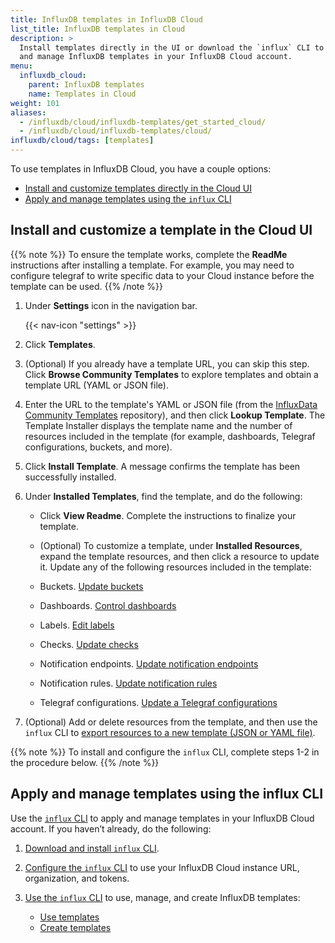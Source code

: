 ```yaml
---
title: InfluxDB templates in InfluxDB Cloud
list_title: InfluxDB templates in Cloud
description: >
  Install templates directly in the UI or download the `influx` CLI to apply
  and manage InfluxDB templates in your InfluxDB Cloud account.
menu:
  influxdb_cloud:
    parent: InfluxDB templates
    name: Templates in Cloud
weight: 101
aliases:
  - /influxdb/cloud/influxdb-templates/get_started_cloud/
  - /influxdb/cloud/influxdb-templates/cloud/
influxdb/cloud/tags: [templates]
---
```


To use templates in InfluxDB Cloud, you have a couple options:

- [Install and customize templates directly in the Cloud UI](#install-and-customize-a-template-in-the-cloud-ui)
- [Apply and manage templates using the `influx` CLI](#apply-and-manage-templates-using-the-influx-cli)

## Install and customize a template in the Cloud UI

{{% note %}}
To ensure the template works, complete the **ReadMe** instructions after installing a template. For example, you may need to configure telegraf to write specific data to your Cloud instance before the template can be used.
{{% /note %}}

1. Under **Settings** icon in the navigation bar.

    {{< nav-icon "settings" >}}

2. Click **Templates**.
3. (Optional) If you already have a template URL, you can skip this step. Click **Browse Community Templates** to explore templates and obtain a template URL (YAML or JSON file).
4. Enter the URL to the template's YAML or JSON file (from the [InfluxData Community Templates](https://github.com/influxdata/community-templates) repository), and then click **Lookup Template**.
The Template Installer displays the template name and the number of resources included in the template (for example, dashboards, Telegraf configurations, buckets, and more).
5. Click **Install Template**. A message confirms the template has been successfully installed.
6. Under **Installed Templates**, find the template, and do the following:
   - Click **View Readme**. Complete the instructions to finalize your template.
   - (Optional) To customize a template, under **Installed Resources**, expand the template resources, and then click a resource to update it. Update any of the following resources included in the template:

    - Buckets. [Update buckets](/influxdb/cloud/organizations/buckets/update-bucket/)
    - Dashboards. [Control dashboards](/influxdb/cloud/visualize-data/dashboards/control-dashboard/)
    - Labels. [Edit labels](/influxdb/cloud/visualize-data/labels/#edit-a-label)
    - Checks. [Update checks](/influxdb/cloud/monitor-alert/checks/update/)
    - Notification endpoints. [Update notification endpoints](/influxdb/cloud/monitor-alert/notification-endpoints/update/)
    - Notification rules. [Update notification rules](/influxdb/cloud/monitor-alert/notification-rules/update/)
    - Telegraf configurations. [Update a Telegraf configurations](/influxdb/cloud/tools/telegraf-configs/update/)

7. (Optional) Add or delete resources from the template, and then use the `influx` CLI to [export resources to a new template (JSON or YAML file)](/influxdb/cloud/tools/influxdb-templates/create/#export-all-resources).

{{% note %}}
To install and configure the `influx` CLI, complete steps 1-2 in the procedure below.
{{% /note %}}

## Apply and manage templates using the influx CLI

Use the [`influx` CLI](/influxdb/cloud/reference/cli/influx/)
to apply and manage templates in your InfluxDB Cloud account.
If you haven’t already, do the following:

1. [Download and install `influx` CLI](/influxdb/cloud/get-started/#optional-download-install-and-use-the-influx-cli).
2. [Configure the `influx` CLI](/influxdb/cloud/get-started/#set-up-influxdb) to use your
   InfluxDB Cloud instance URL, organization, and tokens.
3. [Use the `influx` CLI](/influxdb/cloud/reference/cli/influx/) to use, manage, and create
   InfluxDB templates:

    - [Use templates](/influxdb/cloud/tools/influxdb-templates/use/)
    - [Create templates](/influxdb/cloud/tools/influxdb-templates/create/)